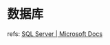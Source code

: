 # 数据库

refs: [SQL Server | Microsoft Docs](https://docs.microsoft.com/zh-cn/sql/relational-databases/databases/databases?view=sql-server-2016)

